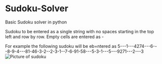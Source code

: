 # Sudoku-Solver

Basic Sudoku solver in python

Sudoku to be entered as a single string with no spaces starting in the top left and row by row. Empty cells are entered as -

For example the following sudoku will be eb=ntered as 5---1---4274---6---8-9-4---81-46-3-2--2-3-1--7-6-91-58---5-3-1---5---9271---2---3
![Picture of sudoku](https://imgur.com/29VGHR5.png)
